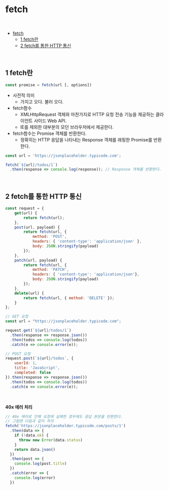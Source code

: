 # fetch

<br>

- [fetch](#fetch)
  - [1 fetch란](#1-fetch란)
  - [2 fetch를 통한 HTTP 통신](#2-fetch를-통한-http-통신)

<br>

## 1 fetch란
```js
const promise = fetch(url [, options])
```
* 사전적 의미
  * 가지고 오다. 불러 오다.
* fetch함수
  * XMLHttpRequest 객체와 마찬가지로 HTTP 요청 전송 기능을 제공하는 클라이언트 사이드 Web API.
  * IE를 제외한 대부분의 모던 브라우저에서 제공한다.
* fetch함수는 Promise 객체를 반환한다.
  * 정확히는 HTTP 응답을 나타내는 Response 객체를 래핑한 Promise를 반환한다.

```js
const url = 'https://jsonplaceholder.typicode.com';

fetch(`${url}/todos/1`)
  .then(response => console.log(response)); // Response 객체를 반환한다.
```

<br>

## 2 fetch를 통한 HTTP 통신
```js
const request = {
    get(url) {
        return fetch(url);
    },
    post(url, payload) {
        return fetch(url, {
            method: 'POST',
            headers: { 'content-type': 'application/json' },
            body: JSON.stringify(payload)
        });
    },
    patch(url, payload) {
        return fetch(url, {
            method: 'PATCH',
            headers: { 'content-type': 'application/json'},
            body: JSON.stringify(payload)
        });
    },
    delete(url) {
        return fetch(url, { method: 'DELETE' });
    }
};
```
```js
// GET 요청
const url = "https://jsonplaceholder.typicode.com";

request.get(`${url}/todos/1`)
  .then(response => response.json())
  .then(todos => console.log(todos))
  .catch(e => console.error(e));

// POST 요청
request.post(`${url}/todos`, {
    userId: 1,
    title: 'JavaScript',
    completed: false
}).then(response => response.json())
  .then(todos => console.log(todos))
  .catch(e => console.error(e));
```

<br>

**40x 에러 처리**
```js
// 40x 에러로 인해 요청에 실패한 경우에도 응답 본문을 반환한다.
// 그럴땐 다음과 같이 하자
fetch('https://jsonplaceholder.typicode.com/posts/1')
  .then(data => {
    if (!data.ok) {
      throw new Error(data.status)
    }
    return data.json()
  })
  .then(post => {
    console.log(post.title)
  })
  .catch(error => {
    console.log(error)
  })
```

